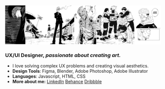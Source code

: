 ![My Banner](https://raw.githubusercontent.com/yakeenkapali/yakeenkapali/main/img/banner.png)


### UX/UI Designer, *passionate about creating art.*

- I love solving complex UX problems and creating visual aesthetics.
- **Design Tools**: Figma, Blender, Adobe Photoshop, Adobe Illustrator
- **Languages**: Javascript, HTML, CSS 
- **More about me:**
[LinkedIn](https://linkedin.com/in/yakeenkapali)
[Behance](https://behance.com/yakeenkapali)
[Dribbble](https://dribbble.com/yakeenkapali)
